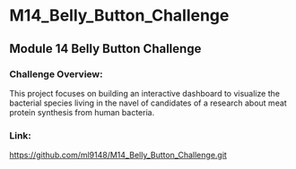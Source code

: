 # M14_Belly_Button_Challenge
## Module 14 Belly Button Challenge

### Challenge Overview:
This project focuses on building an interactive dashboard to visualize the bacterial species living in the navel of candidates of a research about meat protein synthesis from human bacteria.

### Link:
https://github.com/ml9148/M14_Belly_Button_Challenge.git